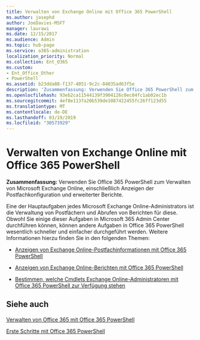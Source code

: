 ```yaml
---
title: Verwalten von Exchange Online mit Office 365 PowerShell
ms.author: josephd
author: JoeDavies-MSFT
manager: laurawi
ms.date: 12/15/2017
ms.audience: Admin
ms.topic: hub-page
ms.service: o365-administration
localization_priority: Normal
ms.collection: Ent_O365
ms.custom:
- Ent_Office_Other
- PowerShell
ms.assetid: b23dda88-f137-4051-9c2c-84035ad63f5e
description: 'Zusammenfassung: Verwenden Sie Office 365 PowerShell zum Verwalten von Microsoft Exchange Online, einschließlich Anzeigen der Postfachkonfiguration und erweiterter Berichte.'
ms.openlocfilehash: 93eb2ca11544139f3904126c0ec04fc1ab02ec1b
ms.sourcegitcommit: 4ef8e113fa20b539de1087422455fc26ff123d55
ms.translationtype: MT
ms.contentlocale: de-DE
ms.lasthandoff: 03/19/2019
ms.locfileid: "30573929"
---
```

# <a name="manage-exchange-online-with-office-365-powershell"></a>Verwalten von Exchange Online mit Office 365 PowerShell

 **Zusammenfassung:** Verwenden Sie Office 365 PowerShell zum Verwalten von Microsoft Exchange Online, einschließlich Anzeigen der Postfachkonfiguration und erweiterter Berichte.
  
Eine der Hauptaufgaben jedes Microsoft Exchange Online-Administrators ist die Verwaltung von Postfächern und Abrufen von Berichten für diese. Obwohl Sie einige dieser Aufgaben in Microsoft 365 Admin Center durchführen können, können andere Aufgaben in Office 365 PowerShell wesentlich schneller und einfacher durchgeführt werden. Weitere Informationen hierzu finden Sie in den folgenden Themen:
  
- [Anzeigen von Exchange Online-Postfachinformationen mit Office 365 PowerShell](https://technet.microsoft.com/de-DE/library/mt771881%28v=exchg.160%29.aspx)
    
- [Anzeigen von Exchange Online-Berichten mit Office 365 PowerShell](https://technet.microsoft.com/de-DE/library/mt771882%28v=exchg.160%29.aspx)
    
- [Bestimmen, welche Cmdlets Exchange Online-Administratoren mit Office 365 PowerShell zur Verfügung stehen](https://technet.microsoft.com/de-DE/library/mt771883%28v=exchg.160%29.aspx)
    
## <a name="see-also"></a>Siehe auch

#### 

[Verwalten von Office 365 mit Office 365 PowerShell](manage-office-365-with-office-365-powershell.md)
  
[Erste Schritte mit Office 365 PowerShell](getting-started-with-office-365-powershell.md)

